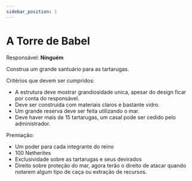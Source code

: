 ```yaml
---
sidebar_position: 1
---
```


# A Torre de Babel

Responsável: **Ninguém**

Construa um grande santuário para as tartarugas.

Critérios que devem ser cumpridos:

- A estrutura deve mostrar grandiosidade unica, apesar do design ficar por conta do responsável.
- Deve ser construida com materiais claros e bastante vidro.
- Um grande reserva deve ser feita utilizando o mar.
- Deve haver mais de 15 tartarugas, um casal pode ser cedido pelo administrador.

Premiação:

- Um poder para cada integrante do reino
- 100 Netherites
- Exclusividade sobre as tartarugas e seus devirados
- Direito sobre proteção do mar, agora terão o direito de atacar quando notarem
  algum tipo de caça ou extração de recursos.
